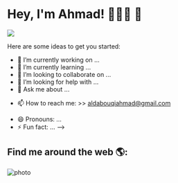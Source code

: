 # Hey, I'm Ahmad! 👨🏾‍💻 👋

<img src="http://blog.algorithmia.com/wp-content/uploads/2016/04/github-readme-analyzer-1.png">

Here are some ideas to get you started:

- 🔭 I’m currently working on ...
- 🌱 I’m currently learning ...
- 👯 I’m looking to collaborate on ...
- 🤔 I’m looking for help with ...
- 💬 Ask me about ...
* 📫 How to reach me: >> aldabouqiahmad@gmail.com
- 😄 Pronouns: ...
- ⚡ Fun fact: ...
-->

## Find me around the web 🌎: 
![photo](Users\ahmad\Downloads\img.jpg)
